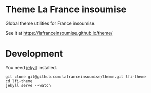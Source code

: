 # Theme La France insoumise

Global theme utilities for France insoumise.

See it at https://lafranceinsoumise.github.io/theme/

# Development

You need [jekyll](https://jekyllrb.com/) installed.

```
git clone git@github.com:lafranceinsoumise/theme.git lfi-theme
cd lfi-theme
jekyll serve --watch
```
